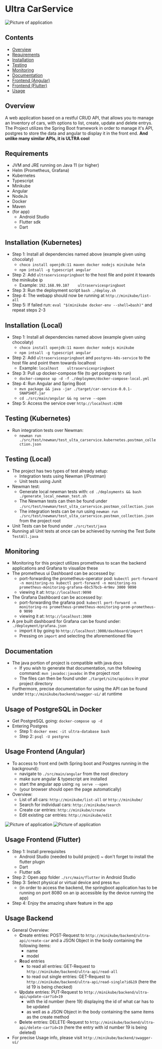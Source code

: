 # Ultra CarService 

![Picture of application](/.github/images/UltraServiceClient.png)

## Contents
- [Overview](#Overview)
- [Requirements](#Requirements)
- [Installation](#Installation)
- [Testing](#Testing)
- [Monitoring](#Monitoring)
- [Documentation](#Documentation)
- [Frontend (Angular)](#Frontend (Angular))
- [Frontend (Flutter)](#Frontend (Flutter))
- [Usage](#Usage)

## Overview
A web application based on a restful CRUD API, that allows you to manage an Inventory of cars, with options to list, create, update and delete entrys. 
The Project utilizes the Spring Boot framework in order to manage it's API, postgres to store the data and angular to display it in the front end. **And unlike many similar APIs, it is ULTRA cool**

## Requirements
- JVM and JRE running on Java 11 (or higher)
- Helm (Prometheus, Grafana)
- Kubernetes
- Typescript
- Minikube
- Angular
- NodeJs
- Docker
- Maven
- (for app)
    - Android Studio
    - Flutter sdk
    - Dart

## Installation (Kubernetes)
- Step 1: Install all dependencies named above (example given using chocolaty)
    - ``choco install openjdk:11 maven docker nodejs minikube helm``
    - ``npm intsall -g typescript angular``
- Step 2: Add ``ultraservicespringboot`` to the host file and point it towards the minikube ip
    - Example: ``192.168.99.107    ultraservicespringboot``
- Step 3: Run the deployment script ``bash ./deploy.sh``
- Step 4: The webapp should now be running at ``http://minikube/list-all``
- Step 5: If failed run: ``eval "$(minikube docker-env --shell=bash)"`` and repeat steps 2-3

## Installation (Local)
- Step 1: Install all dependencies named above (example given using chocolaty)
    - ``choco install openjdk:11 maven docker nodejs minikube``
    - ``npm intsall -g typescript angular``
- Step 2: Add ``ultraservicespringboot`` and ``postgres-k8s-service`` to the host file and point them towards localhost
    - Example: ``localhost    ultraservicespringboot``
- Step 3: Pull up docker-compose file (to get postgres to run)
    - ``docker-compose up -d -f ./deploymen/docker-compose-local.yml``
- Step 4: Run Angular and Spring Boot
    - ``mvn package && java -jar ./target/car-service-0.0.1-SNAPSHOT.jar``
     - ``cd ./src/main/angular && ng serve --open``
- Step 5: Access the service over ``http://localhost:4200``

## Testing (Kubernetes)
- Run integration tests over Newman:
    - ``newman run ./src/test/newman/test_ulta_carservice.kubernetes.postman_collection.json``

## Testing (Local)
- The project has two types of test already setup: 
    - Integration tests using Newman (/Postman)
    - Unit tests using Junit
- Newman test:
    - Generate local newman tests with: ``cd ./deployments && bash ./generate_local_newman_test.sh``  
    - The Newman tests can then be found under ``./src/test/newman/test_ulta_carservice.postman_collection.json``
    - The integration tests can be run using ``newman run ./src/test/newman/test_ulta_carservice.postman_collection.json`` from the project root
- Unit Tests can be found under ``./src/test/java``
- Running all Unit tests at once can be achieved by running the Test Suite ``TestAll.java``

## Monitoring
- Monitoring for this project utilizes prometheus to scan the backend applications and Grafana to visualize these
- The prometheus ui Dashboard can be accessed by:
    - port-forwarding the prometheus-operator pod: ``kubectl port-forward -n monitoring-ns kubectl port-forward -n monitoring-ns prometheus-monitoring-grafana-6bc57bcb-4r9mv 3000 9090``
    - viewing it at: ``http://localhost:9090``
- The Grafana Dashboard can be accessed by:
    - port-forwarding the grafana pod: ``kubectl port-forward -n monitoring-ns prometheus-prometheus-monitoring-prom-prometheus-0 9090``
    - viewing it at: ``http://localhost:3000``
- A pre built dashboard for Grafana can be found under: ``./deployment/grafana.json``
    - import it by going to ``http://localhost:3000/dashboard/import``
    - Pressing on ``import`` and selecting the aforementioned file

## Documentation
- The java portion of project is compatible with java docs
    - If you wish to generate that documentation, run the following command: ``mvn javadoc:javadoc`` in the project root
    - The files can then be found under ``./target/site/apidocs`` in your project directory
- Furthermore, precise documentation for using the API can be found under ``http://minikube/backend/swagger-ui/`` at runtime

## Usage of PostgreSQL in Docker
- Get PostgreSQL going: ``docker-compose up -d``
- Entering Postgres
    - Step 1: ``docker exec -it ultra-database bash``
    - Step 2: ``psql -U postgres``
    
## Usage Frontend (Angular)
- To access to front end (with Spring boot and Postgres running in the background):
    - navigate to ``./src/main/angular`` from the root directory
    - make sure angular & typescript are installed 
    - start the angular app using: ``ng serve --open``
    - (your browser should open the page automatically)
- Overview:
    - List of all cars: ``http://minikube/list-all`` or ``http://minikube/``
    - Search for individual cars: ``http://minikube/search``
    - Create car entries: ``http://minikube/create``
    - Edit existing car entries: ``http://minikube/edit``
    
![Picture of application](/.github/images/UltraApp.png)
![Picture of application](/.github/images/UltraAppShare.png)
    
## Usage Frontend (Flutter)
- Step 1: Install prerequisites
    - Android Studio (needed to build project) ~ don't forget to install the flutter plugin
    - Dart 
    - Flutter sdk
- Step 2: Open app folder ``./src/main/flutter`` in Android Studio
- Step 3: Select physical or virtual device and press ``Run``
    - (in order to access the backend, the springboot application has to be running on port 8080 on an ip accessible by the device running the app)
- Step 4: Enjoy the amazing share feature in the app

## Usage Backend
- General Overview:
    - **C**reate entries: POST-Request to ``http://minikube/backend/ultra-api/create-car`` and a JSON Object in the body containing the following items:
        - name
        - model
    - **R**ead entries
        - to read all entries: GET-Request to ``http://minikube/backend/ultra-api/read-all``
        - to read out single entries: GET-Request to ``http://minikube/backend/ultra-api/read-single?id&19`` (here the id 19 is being checked)
    - **U**pdate entries: PUT-Request to ``http://minikube/backend/ultra-api/update-car?id=19``
        - with the id number (here 19) displaying the id of what car has to be updated 
        - as well as a JSON Object in the body containing the same items as the create method
    - **D**elete entries: DELETE-Request to ``http://minikube/backend/ultra-api/delete-car?id=19`` (here the entry with id number 19 is being deleted)
- For precise Usage info, please visit ``http://minikube/backend/swagger-ui/``
